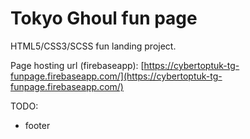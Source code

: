 # Tokyo Ghoul fun page
HTML5/CSS3/SCSS fun landing project.

Page hosting url (firebaseapp):
[https://cybertoptuk-tg-funpage.firebaseapp.com/](https://cybertoptuk-tg-funpage.firebaseapp.com/)

TODO:
* footer
